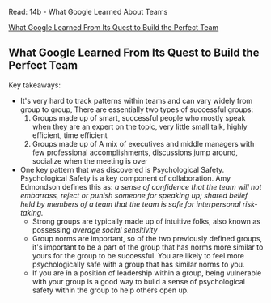 Read: 14b - What Google Learned About Teams

[What Google Learned From Its Quest to Build the Perfect Team](https://www.nytimes.com/2016/02/28/magazine/what-google-learned-from-its-quest-to-build-the-perfect-team.html)

## What Google Learned From Its Quest to Build the Perfect Team
Key takeaways:
* It's very hard to track patterns within teams and can vary widely from group to group, There are essentially two types of successful groups: 
  1. Groups made up of smart, successful people who mostly speak when they are an expert on the topic, very little small talk, highly efficient, time efficient
  1. Groups made up of A mix of executives and middle managers with few professional accomplishments, discussions jump around, socialize when the meeting is over
* One key pattern that was discovered is Psychological Safety. Psychological Safety is a key component of collaboration. Amy Edmondson defines this as: *a sense of confidence that the team will not embarrass, reject or punish someone for speaking up; shared belief held by members of a team that the team is safe for interpersonal risk-taking.*
  * Strong groups are typically made up of intuitive folks, also known as possessing *average social sensitivity*
  * Group norms are important, so of the two previously defined groups, it's important to be a part of the group that has norms more similar to yours for the group to be successful. You are likely to feel more psychologically safe with a group that has similar norms to you. 
  * If you are in a position of leadership within a group, being vulnerable with your group is a good way to build a sense of psychological safety within the group to help others open up. 